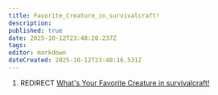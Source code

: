 ```yaml
---
title: Favorite_Creature_in_survivalcraft!
description: 
published: true
date: 2025-10-12T23:48:20.237Z
tags: 
editor: markdown
dateCreated: 2025-10-12T23:48:16.531Z
---
```


1.  REDIRECT [What's Your Favorite Creature in
    survivalcraft\!](What's_Your_Favorite_Creature_in_survivalcraft! "wikilink")